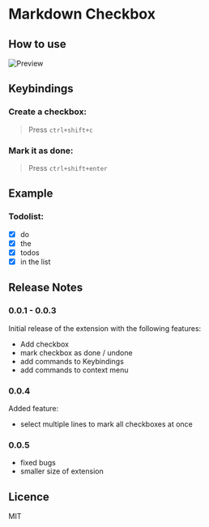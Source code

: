 # Markdown Checkbox

## How to use

![Preview](https://raw.githubusercontent.com/PKief/vscode-extension-markdown-checkbox/master/images/preview.gif)

## Keybindings
### Create a checkbox:

> Press `ctrl+shift+c`

### Mark it as done:

> Press `ctrl+shift+enter`

## Example
### Todolist:
* [X] do
* [X] the
* [X] todos
* [X] in the list

## Release Notes

### 0.0.1 - 0.0.3

Initial release of the extension with the following features:
- Add checkbox
- mark checkbox as done / undone
- add commands to Keybindings
- add commands to context menu

### 0.0.4

Added feature:
- select multiple lines to mark all checkboxes at once 

### 0.0.5
- fixed bugs
- smaller size of extension

## Licence
MIT